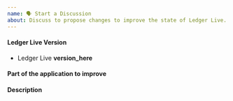 ```yaml
---
name: 🗣 Start a Discussion
about: Discuss to propose changes to improve the state of Ledger Live.
---
```


#### Ledger Live Version

<!-- Precise your current app version (Settings > About or bottom-left corner on a crash screen) -->

- Ledger Live **version_here**

#### Part of the application to improve

<!-- which part is to improve? e.g. Send > Step 1 -->

#### Description

<!-- Explain precisely what you think should be improved and how you think it should work -->
